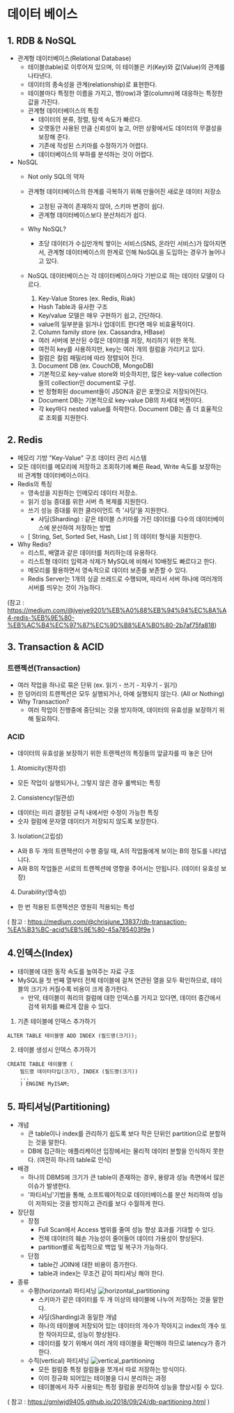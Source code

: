 # 데이터 베이스

## 1. RDB & NoSQL
* 관계형 데이터베이스(Relational Database)
  * 테이블(table)로 이루어져 있으며, 이 테이블은 키(Key)와 값(Value)의 관계를 나타낸다.  
  * 데이터의 종속성을 관계(relationship)로 표현한다.
  * 테이블마다 특정한 이름을 가지고, 행(row)과 열(column)에 대응하는 특정한 값을 가진다.
  * 관계형 데이터베이스의 특징
    * 데이터의 분류, 정렬, 탐색 속도가 빠르다.
    * 오랫동안 사용된 만큼 신뢰성이 높고, 어떤 상황에서도 데이터의 무결성을 보장해 준다.
    * 기존에 작성된 스키마를 수정하기가 어렵다.
    * 데이터베이스의 부하를 분석하는 것이 어렵다.
* NoSQL
  * Not only SQL의 약자
  * 관계형 데이터베이스의 한계를 극복하기 위해 만들어진 새로운 데이터 저장소
    * 고정된 규격이 존재하지 않아, 스키마 변경이 쉽다.
    * 관계형 데이터베이스보다 분산처리가 쉽다.
  * Why NoSQL?
    * 초당 데이터가 수십만개씩 쌓이는 서비스(SNS, 온라인 서비스)가 많아지면서, 관계형 데이터베이스의 한계로 인해 NoSQL을 도입하는 경우가 늘어나고 있다.
  * NoSQL 데이터베이스는 각 데이터베이스마다 기반으로 하는 데이터 모델이 다르다.
    1. Key-Value Stores (ex. Redis, Riak)
    * Hash Table과 유사한 구조
    * Key/value 모델은 매우 구현하기 쉽고, 간단하다.
    * value의 일부분을 읽거나 업데이트 한다면 매우 비효율적이다.
      
    2. Column family store (ex. Cassandra, HBase)
    * 여러 서버에 분산된 수많은 데이터를 저장, 처리하기 위한 목적.
    * 여전히 key를 사용하지만, key는 여러 개의 컬럼을 가리키고 있다. 
    * 컬럼은 컬럼 패밀리에 따라 정렬되어 진다.
    
    3. Document DB (ex. CouchDB, MongoDB)
    * 기본적으로 key-value store와 비슷하지만, 많은 key-value collection들의 collection인 document로 구성.
    * 반 정형화된 document들이 JSON과 같은 포맷으로 저장되어진다.
    * Document DB는 기본적으로 key-value DB의 차세대 버전이다.
    * 각 key마다 nested value를 허락한다. Document DB는 좀 더 효율적으로 조회를 지원한다.
  
## 2. Redis
* 메모리 기방 "Key-Value" 구조 데이터 관리 시스템
* 모든 데이터를 메모리에 저장하고 조회하기에 빠른 Read, Write 속도를 보장하는 비 관계형 데이터베이스이다.
* Redis의 특징
  * 영속성을 지원하는 인메모리 데이터 저장소.
  * 읽기 성능 증대를 위한 서버 측 복제를 지원한다.
  * 쓰기 성능 증대를 위한 클라이언트 측 '샤딩'을 지원한다.
    * 샤딩(Sharding) : 같은 테이블 스키마를 가진 데이터를 다수의 데이터베이스에 분산하여 저장하는 방법
  * [ String, Set, Sorted Set, Hash, List ] 의 데이터 형식을 지원한다.
* Why Redis?
  * 리스트, 배열과 같은 데이터를 처리하는데 유용하다.
  * 리스트형 데이터 입력과 삭제가 MySQL에 비해서 10배정도 빠르다고 한다.
  * 메모리를 활용하면서 영속적으로 데이터 보존를 보존할 수 있다.
  * Redis Server는 1개의 싱글 쓰레드로 수행되며, 따라서 서버 하나에 여러개의 서버를 띄우는 것이 가능하다.

(참고 : https://medium.com/@jyejye9201/%EB%A0%88%EB%94%94%EC%8A%A4-redis-%EB%9E%80-%EB%AC%B4%EC%97%87%EC%9D%B8%EA%B0%80-2b7af75fa818)

## 3. Transaction & ACID
### 트랜젝션(Transaction)
* 여러 작업을 하나로 묶은 단위 (ex. 읽기 - 쓰기 - 지우기 - 읽기)
* 한 덩어리의 트랜젝션은 모두 실행되거나, 아예 실행되지 않는다. (All or Nothing)
* Why Transaction?
  * 여러 작업이 진행중에 중단되는 것을 방지하여, 데이터의 유효성을 보장하기 위해 필요하다.
  
### ACID
* 데이터의 유효성을 보장하기 위한 트랜젝션의 특징들의 앞글자를 따 놓은 단어
1. Atomicity(원자성)
* 모든 작업이 실행되거나, 그렇지 않은 경우 롤백되는 특징

2. Consistency(일관성)
* 데이터는 미리 결정된 규칙 내에서만 수정이 가능한 특징
* 숫자 컬럼에 문자열 데이터가 저장되지 않도록 보장한다.

3. Isolation(고립성)
* A와 B 두 개의 트랜잭션이 수행 중일 때, A의 작업들에게 보이는 B의 정도를 나타냅니다.
* A와 B의 작업들은 서로의 트랜젝션에 영향을 주어서는 안됩니다. (데이터 유효성 보장)

4. Durability(영속성)
* 한 번 적용된 트랜젝션은 영원히 적용되는 특성

( 참고 : https://medium.com/@chrisjune_13837/db-transaction-%EA%B3%BC-acid%EB%9E%80-45a785403f9e )

## 4.인덱스(Index)
* 테이블에 대한 동작 속도를 높여주는 자료 구조
* MySQL을 첫 번째 열부터 전체 테이블에 걸쳐 연관된 열을 모두 확인하므로, 테이블의 크기가 커질수록 비용이 크게 증가한다.
  * 만약, 테이블이 쿼리의 컬럼에 대한 인덱스를 가지고 있다면, 데이터 중간에서 검색 위치를 빠르게 잡을 수 있다.

1. 기존 테이블에 인덱스 추가하기
```
ALTER TABLE 테이블명 ADD INDEX (필드명(크기));
```
2. 테이블 생성시 인덱스 추가하기
```
CREATE TABLE 테이블명 (
    필드명 데이터타입(크기), INDEX (필드명(크기))
    ...
    ) ENGINE MyISAM;
```

## 5. 파티셔닝(Partitioning)
* 개념
  * 큰 table이나 index를 관리하기 쉽도록 보다 작은 단위인 partition으로 분할하는 것을 말한다.
  * DB에 접근하는 애플리케이션 입장에서는 물리적 데이터 분할을 인식하지 못한다. (여전히 하나의 table로 인식)
* 배경
  * 하나의 DBMS에 크기가 큰 table이 존재하는 경우, 용량과 성능 측면에서 많은 이슈가 발생한다.
  * '파티셔닝'기법을 통해, 소프트웨어적으로 데이터베이스를 분산 처리하여 성능이 저하되는 것을 방지하고 관리를 보다 수월하게 한다.
* 장단점
  * 장점
    * Full Scan에서 Access 범위를 줄여 성능 향상 효과를 기대할 수 있다.
    * 전체 데이터의 훼손 가능성이 줄어들어 데이터 가용성이 향상된다.
    * partition별로 독립적으로 백업 및 복구가 가능하다.
  * 단점
    * table간 JOIN에 대한 비용이 증가한다.
    * table과 index는 무조건 같이 파티셔닝 해야 한다.
* 종류
  * 수평(horizontal) 파티셔닝
![horizontal_partitioning](https://gmlwjd9405.github.io/images/database/horizontal-partitioning.png)
    * 스키마가 같은 데이터를 두 개 이상의 테이블에 나누어 저장하는 것을 말한다.
    * 샤딩(Sharding)과 동일한 개념
    * 하나의 테이블에 저장되어 있는 데이터의 개수가 작아지고 index의 개수 또한 작아지므로, 성능이 향상된다.
    * 데이터를 찾기 위해서 여러 개의 테이블을 확인해야 하므로 latency가 증가한다.
  * 수직(vertical) 파티셔닝
![vertical_partitioning](https://gmlwjd9405.github.io/images/database/vertical-partitioning.png)
    * 모든 컬럼중 특정 컬럼들을 쪼개서 따로 저장하는 방식이다.
    * 이미 정규화 되어있는 테이블을 다시 분리하는 과정
    * 테이블에서 자주 사용되는 특정 컬럼을 분리하여 성능을 향상시킬 수 있다.
  
( 참고 : https://gmlwjd9405.github.io/2018/09/24/db-partitioning.html )

